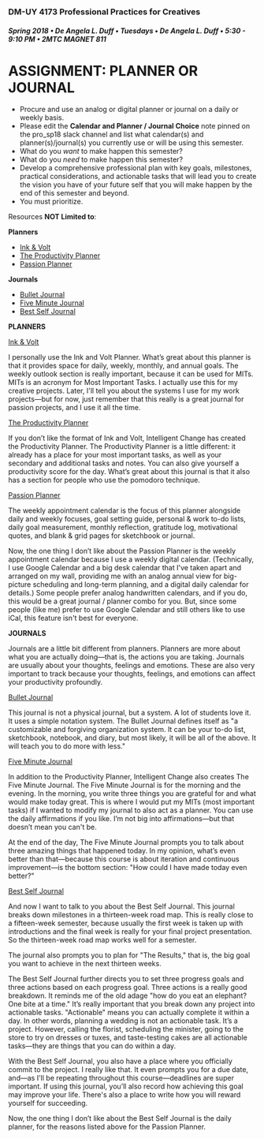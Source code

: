 ### DM-UY 4173 Professional Practices for Creatives
##### Spring 2018 • De Angela L. Duff • Tuesdays • De Angela L. Duff • 5:30 - 9:10 PM • 2MTC MAGNET 811

# ASSIGNMENT: PLANNER OR JOURNAL

* Procure and use an analog or digital planner or journal on a daily or weekly basis.
* Please edit the **Calendar and Planner / Journal Choice** note pinned on the pro_sp18 slack channel and list what calendar(s) and planner(s)/journal(s) you currently use or will be using this semester.
* What do you *want* to make happen this semester?
* What do you *need* to make happen this semester?
* Develop a comprehensive professional plan with key goals, milestones, practical considerations, and actionable tasks that will lead you to create the vision you have of your future self that you will make happen by the end of this semester and beyond.
* You must prioritize.


Resources **NOT Limited to**:

**Planners**
* [Ink &amp; Volt](https://inkandvolt.com/product/volt-planner/)
* [The Productivity Planner](https://www.intelligentchange.com/products/the-productivity-planner)
* [Passion Planner](http://www.passionplanner.com/)

**Journals**
* [Bullet Journal](http://bulletjournal.com/)
* [Five Minute Journal](https://www.intelligentchange.com/products/the-five-minute-journal)
* [Best Self Journal](https://bestself.co/products/self-journal)


**PLANNERS**

[Ink &amp; Volt](https://inkandvolt.com/product/volt-planner/)

I personally use the Ink and Volt Planner. What’s great about this planner is that it provides space for daily, weekly, monthly, and annual goals. The weekly outlook section is really important, because it can be used for MITs. MITs is an acronym for Most Important Tasks. I actually use this for my creative projects. Later, I'll tell you about the systems I use for my work projects—but for now, just remember that this really is a great journal for passion projects, and I use it all the time.

[The Productivity Planner](https://www.intelligentchange.com/products/the-productivity-planner)

If you don’t like the format of Ink and Volt, Intelligent Change has created the Productivity Planner. The Productivity Planner is a little different: it already has a place for your most important tasks, as well as your secondary and additional tasks and notes. You can also give yourself a productivity score for the day. What’s great about this journal is that it also has a section for people who use the pomodoro technique. 

[Passion Planner](http://www.passionplanner.com/)

The weekly appointment calendar is the focus of this planner alongside daily and weekly focuses, goal setting guide, personal &amp; work to-do lists, daily goal measurement, monthly reflection, gratitude log, motivational quotes, and blank &amp; grid pages for sketchbook or journal.

Now, the one thing I don’t like about the Passion Planner is the weekly appointment calendar because I use a weekly digital calendar. (Technically, I use Google Calendar and a big desk calendar that I've taken apart and arranged on my wall, providing me with an analog annual view for big-picture scheduling and long-term planning, and a digital daily calendar for details.) Some people prefer analog handwritten calendars, and if you do, this would be a great journal / planner combo for you. But, since some people (like me) prefer to use Google Calendar and still others like to use iCal, this feature isn't best for everyone. 

**JOURNALS**

Journals are a little bit different from planners. Planners are more about what you are actually doing—that is, the actions you are taking. Journals are usually about your thoughts, feelings and emotions. These are also very important to track because your thoughts, feelings, and emotions can affect your productivity profoundly.

[Bullet Journal](http://bulletjournal.com/)

This journal is not a physical journal, but a system. A lot of students love it. It uses a simple notation system. The Bullet Journal defines itself as "a customizable and forgiving organization system. It can be your to-do list, sketchbook, notebook, and diary, but most likely, it will be all of the above. It will teach you to do more with less."

[Five Minute Journal](https://www.intelligentchange.com/products/the-five-minute-journal)

In addition to the Productivity Planner, Intelligent Change also creates The Five Minute Journal. The Five Minute Journal is for the morning and the evening. In the morning, you write three things you are grateful for and what would make today great. This is where I would put my MITs (most important tasks) if I wanted to modify my journal to also act as a planner. You can use the daily affirmations if you like. I’m not big into affirmations—but that doesn’t mean you can't be.

At the end of the day, The Five Minute Journal prompts you to talk about three amazing things that happened today. In my opinion, what’s even better than that—because this course is about iteration and continuous improvement—is the bottom section: "How could I have made today even better?"


[Best Self Journal](https://bestself.co/products/self-journal)

And now I want to talk to you about the Best Self Journal. This journal breaks down milestones in a thirteen-week road map. This is really close to a fifteen-week semester, because usually the first week is taken up with introductions and the final week is really for your final project presentation. So the thirteen-week road map works well for a semester.

The journal also prompts you to plan for "The Results," that is, the big goal you want to achieve in the next thirteen weeks.

The Best Self Journal further directs you to set three progress goals and three actions based on each progress goal. Three actions is a really good breakdown. It reminds me of the old adage "how do you eat an elephant? One bite at a time." It’s really important that you break down any project into actionable tasks. "Actionable" means you can actually complete it within a day. In other words, planning a wedding is not an actionable task. It’s a project. However, calling the florist, scheduling the minister, going to the store to try on dresses or tuxes, and taste-testing cakes are all actionable tasks—they are things that you can do within a day.

With the Best Self Journal, you also have a place where you officially commit to the project. I really like that. It even prompts you for a due date, and—as I'll be repeating throughout this course—deadlines are super important. If using this journal, you’ll also record how achieving this goal may improve your life. There's also a place to write how you will reward yourself for succeeding.

Now, the one thing I don’t like about the Best Self Journal is the daily planner, for the reasons listed above for the Passion Planner.

 